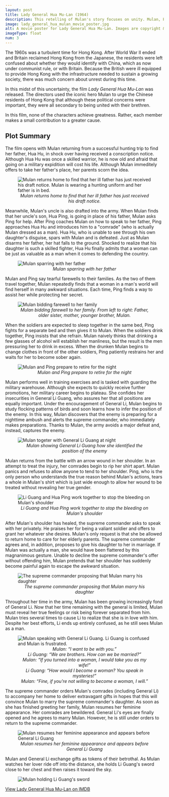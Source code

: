 ```yaml
---
layout: post
title: Lady General Hua Mu-Lan (1964)
description: This retelling of Mulan's story focuses on unity. Mulan, Ping, and Li Guang all small contributions. Together, they achieved something great.
image: lady_general_hua_mulan_movie_poster.jpg
alt: A movie poster for Lady General Hua Mu-Lan. Images are copyright &copy;1964 Shaw Brothers.
imageType: float
num: 3
---
```


The 1960s was a turbulent time for Hong Kong. After World War II ended and Britain reclaimed Hong Kong from the Japanese, the residents were left confused about whether they would identify with China, which as now under communist rule, or with Britain. Because the British were ill equipped to provide Hong Kong with the infrastructure needed to sustain a growing society, there was much concern about unrest during this time.

In this midst of this uncertainty, the film *Lady General Hua Mu-Lan* was released. The directors used the iconic hero Mulan to urge the Chinese residents of Hong Kong that although these political concerns were important, they were all secondary to being united with their brethren.

In this film, none of the characters achieve greatness. Rather, each member makes a small contribution to a greater cause.

<h2>Plot Summary</h2>

The film opens with Mulan returning from a successful hunting trip to find her father, Hua Hu, in shock over having received a conscription notice. Although Hua Hu was once a skilled warrior, he is now old and afraid that going on a military expidition will cost his life. Although Mulan immeditely offers to take her father's place, her parents scorn the idea.

<figure>
<img class="fillimg" src="/assets/images/articles/lady_general_hua_mulan/mulan_sees_her_father_sick.png" alt="Mulan returns home to find that her ill father has just received his draft notice. Mulan is wearing a hunting uniform and her father is in bed." />
<figcaption style="text-align: center;"><i>Mulan returns home to find that her ill father has just received his draft notice.</i></figcaption>
</figure>

Meanwhile, Mulan's uncle is also drafted into the army. When Mulan finds that her uncle's son, Hua Ping, is going in place of his father, Mulan asks Ping for help. After Ping coaches Mulan on how to speak to her father, Ping approaches Hua Hu and introduces him to a "comrade" (who is actually Mulan dressed as a man). Hua Hu, who is unable to see through his own daughter's disguise, spars with Mulan and is defeated. Just as Mulan disarms her father, her hat falls to the ground. Shocked to realize that his daughter is such a skilled fighter, Hua Hu finally admits that a woman can be just as valuable as a man when it comes to defending the country.

<figure>
<img class="fillimg" src="/assets/images/articles/lady_general_hua_mulan/mulan_spars_with_her_father.png" alt="Mulan sparring with her father" />
<figcaption style="text-align: center;"><i>Mulan sparring with her father</i></figcaption>
</figure>

Mulan and Ping say tearful farewells to their families. As the two of them travel together, Mulan repeatedly finds that a woman in a man's world will find herself in many awkward situations. Each time, Ping finds a way to assist her while protecting her secret.

<figure>
<img class="fillimg" src="/assets/images/articles/lady_general_hua_mulan/mulan_bids_farewell_to_her_family.png" alt="Mulan bidding farewell to her family" />
<figcaption style="text-align: center;"><i>Mulan bidding farewell to her family. From left to right: Father, older sister, mother, younger brother, Mulan.</i></figcaption>
</figure>

When the soldiers are expected to sleep together in the same bed, Ping fights for a separate bed and then gives it to Mulan. When the soldiers drink together, Ping insists that she refrain. Mulan naively thinks that drinking a few glasses of alcohol will establish her manliness, but the result is the men pressuring her to drink in excess. When the drunken Mulan begins to change clothes in front of the other soldiers, Ping patiently restrains her and waits for her to become sober again.

<figure>
<img class="fillimg" src="/assets/images/articles/lady_general_hua_mulan/mulan_and_ping_prepare_to_retire_for_the_night.png" alt="Mulan and Ping prepare to retire for the night" />
<figcaption style="text-align: center;"><i>Mulan and Ping prepare to retire for the night</i></figcaption>
</figure>

Mulan performs well in training exercises and is tasked with guarding the military warehouse. Although she expects to quickly receive further promotions, her military career begins to plateau. She confides her insecurities in General Li Guang, who assures her that all positions are equally important. Under the encouragement of General Li, Mulan begins to study flocking patterns of birds and soon learns how to infer the position of the enemy. In this way, Mulan discovers that the enemy is preparing for a nighttime ambush and alerts the supreme commander, who immediately makes preparations. Thanks to Mulan, the army avoids a major defeat and, instead, captures the enemy.

<figure>
<img class="fillimg" src="/assets/images/articles/lady_general_hua_mulan/mulan_with_general_li_guang_at_night.png" alt="Mulan togeter with General Li Guang at night" />
<figcaption style="text-align: center;"><i>Mulan showing General Li Guang how she identified the position of the enemy</i></figcaption>
</figure>

Mulan returns from the battle with an arrow wound in her shoulder. In an attempt to treat the injury, her comrades begin to rip her shirt apart. Mulan panics and refuses to allow anyone to tend to her shoulder. Ping, who is the only person who understands the true reason behind Mulan's actions, tears a whole in Mulan's shirt which is just wide enough to allow her wound to be treated without revealing her true gender.

<figure>
<img class="fillimg" src="/assets/images/articles/lady_general_hua_mulan/mulan_shoulder_bleeding.png" alt="Li Guang and Hua Ping work together to stop the bleeding on Mulan's shoulder" />
<figcaption style="text-align: center;"><i>Li Guang and Hua Ping work together to stop the bleeding on Mulan's shoulder</i></figcaption>
</figure>

After Mulan's shoulder has healed, the supreme commander asks to speak with her privately. He praises her for being a valiant soldier and offers to grant her whatever she desires. Mulan's only request is that she be allowed to return home to care for her elderly parents. The supreme commander agrees and, in addition, proposes to give his daughter to her in marriage. If Mulan was actually a man, she would have been flattered by this magnanimous gesture. Unable to decline the supreme commander's offer without offending him, Mulan pretends that her shoulder has suddenly become painful again to escape the awkward situation.

<figure>
<img class="fillimg" src="/assets/images/articles/lady_general_hua_mulan/supreme_commander_with_mulan.png" alt="The supreme commander proposing that Mulan marry his daughter" />
<figcaption style="text-align: center;"><i>The supreme commander proposing that Mulan marry his daughter</i></figcaption>
</figure>

Throughout her time in the army, Mulan has been growing increasingly fond of General Li. Now that her time remaining with the general is limited, Mulan must reveal her true feelings or risk being forever separated from him. Mulan tries several times to cause Li to realize that she is in love with him. Despite her best efforts, Li ends up entirely confused, as he still sees Mulan as a man.

<figure>
<img class="fillimg" src="/assets/images/articles/lady_general_hua_mulan/mulan_frustrated_with_li_guang.png" alt="Mulan speaking with General Li Guang. Li Guang is confused and Mulan is frustrated." />
<figcaption style="text-align: center;"><i>Mulan: &ldquo;I want to be with you.&rdquo;<br />Li Guang: &ldquo;We are brothers. How can we be married?&rdquo;<br />Mulan: &ldquo;If you turned into a woman, I would take you as my wife!&rdquo;<br />Li Guang: &ldquo;How would I become a woman? You speak in mysteries!&rdquo;<br />Mulan: &ldquo;Fine, if you're not willing to become a woman, I will.&rdquo;</i></figcaption>
</figure>

The supreme commander orders Mulan's comrades (including General Li) to accompany her home to deliver extravagant gifts in hopes that this will convince Mulan to marry the supreme commander's daughter. As soon as she has finished greeting her family, Mulan resumes her feminine appearance. Her comrades are bewildered. General Li's eyes are finally opened and he agrees to marry Mulan. However, he is still under orders to return to the supreme commander.

<figure>
<img class="fillimg" src="/assets/images/articles/lady_general_hua_mulan/mulan_resumes_feminine_appearance.png" alt="Mulan resumes her feminine appearance and appears before General Li Guang" />
<figcaption style="text-align: center;"><i>Mulan resumes her feminine appearance and appears before General Li Guang</i></figcaption>
</figure>

Mulan and General Li exchange gifts as tokens of their betrothal. As Mulan watches her lover ride off into the distance, she holds Li Guang's sword close to her chest and then raises it toward the sky.

<figure>
<img class="fillimg" src="/assets/images/articles/lady_general_hua_mulan/mulan_holding_li_guangs_sword.png" alt="Mulan holding Li Guang's sword" />
</figure>

<a href="https://www.imdb.com/title/tt0064452/">View Lady General Hua Mu-Lan on IMDB</a>
